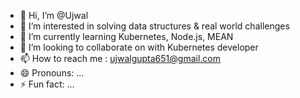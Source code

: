 - 👋 Hi, I’m @Ujwal 
- 👀 I’m interested in solving data structures & real world challenges
- 🌱 I’m currently learning Kubernetes, Node.js, MEAN
- 💞️ I’m looking to collaborate on with Kubernetes developer
- 📫 How to reach me : ujwalgupta651@gmail.com
- 😄 Pronouns: ...
- ⚡ Fun fact: ...

<!---
USER651K/USER651K is a ✨ special ✨ repository because its `README.md` (this file) appears on your GitHub profile.
You can click the Preview link to take a look at your changes.
--->
